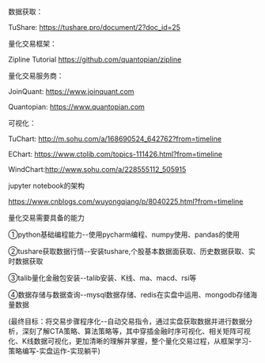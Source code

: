 数据获取：

TuShare: https://tushare.pro/document/2?doc_id=25

量化交易框架：

Zipline Tutorial https://github.com/quantopian/zipline

量化交易服务商：

JoinQuant: https://www.joinquant.com

Quantopian: https://www.quantopian.com

可视化：

TuChart: http://m.sohu.com/a/168690524_642762?from=timeline

EChart: https://www.ctolib.com/topics-111426.html?from=timeline

WindChart:http://www.sohu.com/a/228555112_505915



jupyter notebook的架构

https://www.cnblogs.com/wuyongqiang/p/8040225.html?from=timeline



量化交易需要具备的能力



①python基础编程能力--使用pycharm编程、numpy使用、pandas的使用



②tushare获取数据行情--安装tushare,个股基本数据面获取、历史数据获取、实时数据获取



③talib量化金融包安装--talib安装、K线、ma、macd、rsi等



④数据存储与数据查询--mysql数据存储、redis在实盘中运用、mongodb存储海量数据



(最终目标：将交易步骤程序化--自动交易指令，通过实盘获取数据并进行数据分析，深刻了解CTA策略、算法策略等，其中穿插金融时序可视化、相关矩阵可视化、K线数据可视化，更加清晰的理解并掌握，整个量化交易过程，从框架学习-策略编写-实盘运作-实现躺平)

